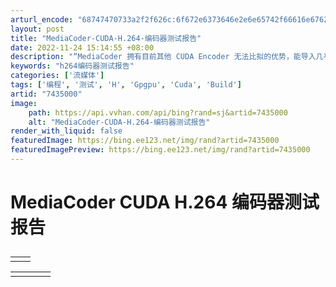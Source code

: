 ```yaml
---
arturl_encode: "68747470733a2f2f626c:6f672e6373646e2e6e65742f66616e6762616f6c6569323038:382f61727469636c652f64657461696c732f37343335303030"
layout: post
title: "MediaCoder-CUDA-H.264-编码器测试报告"
date: 2022-11-24 15:14:55 +08:00
description: "“MediaCoder 拥有目前其他 CUDA Encoder 无法比拟的优势，能导入几乎所有的编码"
keywords: "h264编码器测试报告"
categories: ['流媒体']
tags: ['编程', '测试', 'H', 'Gpgpu', 'Cuda', 'Build']
artid: "7435000"
image:
    path: https://api.vvhan.com/api/bing?rand=sj&artid=7435000
    alt: "MediaCoder-CUDA-H.264-编码器测试报告"
render_with_liquid: false
featuredImage: https://bing.ee123.net/img/rand?artid=7435000
featuredImagePreview: https://bing.ee123.net/img/rand?artid=7435000
---
```


# MediaCoder CUDA H.264 编码器测试报告

## 

|  |  |
| --- | --- |
|  |  |

|  |  |  |  |
| --- | --- | --- | --- |
|  | |  |  | | --- | --- | | “MediaCoder 拥有目前其他 CUDA Encoder 无法比拟的优势，能导入几乎所有的编码、具备丰俭由人的编码设置、批量化任务安排、并能以多种文件封装格式导出编码的文件。”     MediaCoder CUDA H.264 编码器测试报告   异构运算是指系统内不同的运算部件负责各自擅长的计算，从而达到最佳的运算效率，这是一个非常广泛并由来已久的概念，而在最近几年，被讨论的最多异构运算话题就是 CPU+GPU 的协作运算。   在 2002 年，后来正式加入 NVIDIA 公司的 Mark Harris 认识到 GPU 在非图形应用上的潜力，首先提出了 GPGPU 这个术语并于同年创办了 GPGPU.org 网站，自此以后，人们一般把使用 GPU 做通用计算称作 GPGPU。   在这个领域最早付诸实际行动的是 ATI 公司，他们在推出 R520 的时候就着手进行这方面的工作，当 R580 推出的时候，ATI 公司也向业界公布了名为 Close To the Metal 的底层编程界面。遗憾的是，由于 CTM 正如其名称一样，太靠近 GPU 的底层，绝大多数的编程人员无从入手，基本上只有院校中的教授、研究生可以有空对其进行研究，得出了一些非常零碎的研究成果。   到了 2007 年，NVIDIA 正式向业界公布了 CUDA 的编程指南，这个基于 G80（Tesla）架构的编程模型由于完全使用 C 语言进行编写，程序员只需要稍微熟习 CUDA 的内存、线程层级，就能完成 CUDA 程序的开发，生产率远比 CTM 这类底层界面高得多，加上 NVIDIA 大力推广，并在推广过程中获得非常宝贵的反馈得以对 CUDA 进行充分的完善。   现在 CUDA 已经取得了初步的成功，包括业界目前正在推动的 Compute Shader、OpenCL 这两个 GPGPU API 都基本上是全盘采用了 CUDA 的架构和编程模型，可以说熟习 CUDA 其实就是 Compute Shader、OpenCL 的快速入门之道。   相比之下，已经收购了 ATI 的 AMD 公司在看到 CUDA 后也深感 CTM 的严重不足，只好全盘推翻了 CTM，另起炉灶推动 Stream，并在此过程中引入了 IL、Brook+ 等工具，无奈的是这番折腾消耗不少时间，当初大家在 CTM 上搞的东西统统作废。故此虽然 AMD 在 GPGPU 上虽然是最早涉足，但是却未能做到捷足先登，要怪就只能怪当初自己在高级语言上的准备不足缺乏前瞻性了。   取得实际先机的 NVIDIA 公司一直希望可以尽快向业界证明 CUDA 的实用性，这就需要寻找一些突破口或者所谓的 killer application，而最先进入视野的主要是 HPC 应用、数字视频和图形处理应用。HPC 就是高性能计算，在这个领域传统上都是大型机的天下，由于其特殊性，这些大型机的使用者都对编程非常熟悉，只要 CUDA 能提供非常可观的性能提升并有完善的开发工具和支持，他们一般会比较乐意尝试。   而在消费应用领域，目前需要有密集运算能力并且是热门的通用计算应用，首推的显然是数字视频、图片处理，一方面这是因为 GPU 本身就比较适合图形计算，另一方面这个领域对普通消费者来说看上去并不那么高深，数字多媒体的应用在宣传上已经有长期的积累，是 CUDA 这类异构运算的最佳消费应用领域切入点。   在这样的思路下，NVIDIA 开始大力推动 CUDA 在视频领域方面的应用推广，大家相继看到了 Badaboom、PowerDirector、MediaShow Espresso、TMPGEnc XPress、Nero Moveit、vReveal、Ikena、Super LoiLoScope 等多个编码、画面增强软件提供了 CUDA 加速的支持。   不过这些软件都是收费的，即使提供了试用版，仍然存在一些限制，例如 Badaboom 的试用版就在左下方有一个小 logo，PowerDirector、MediaShow Espresso 在文件格式、音频、码率设置方面存在严重的不足，适用性较低。   在今年 6 月 8 日，MediaCoder 的作者黄轶纯发布了版本号为 0.71 build 4430 的新版 MediaCoder，其中最为特别的地方之一就是引入了 CUDA H.264 编码加速的支持，由于这个软件是免费软件并且能支持众多的文件格式、编码标准来作为输入、输出，因此这个软件对于 NVIDIA 的用户来说是非常有意义的。   不过由于 MediaCoder 在此后一段时间受到一些授权的困扰，在一段时间里 CUDA H.264 Encoder 被关闭起来，而在此期间，黄轶纯开始更加重视版权方面的问题，例如把一些受争议的第三方编码器从\*\*\*中去掉，修改了软件的发布方式，使其版权争议可以告一段落，现在 MediaCoder 的最新版本为 0.71 build 4475，大家可以在这里下载：   <http://www.mediacoderhq.com/dlfull.htm>   在安装过程中可以选择是否安装 CUDA 加速组件 安装完成后，执行程序主界面如下：   mediacoder_interface_video_cuda-s.png  2009-8-13 14:33 上传 [**下载附件**   (163.42 KB)](http://bbs.pcbeta.com/forum.php?mod=attachment&aid=MjE2ODQ3MHxiOGNmODlhOHwxMzMzNzc3NjE2fDB8NTU0OTQw&nothumb=yes "mediacoder_interface_video_cuda-s.png 下载次数:9") </IGNORE\_JS\_OP nodeIndex="25">   mediacoder_interface-s.png  2009-8-13 14:33 上传 [**下载附件**   (134.58 KB)](http://bbs.pcbeta.com/forum.php?mod=attachment&aid=MjE2ODQ3MXxkMmI5MmFmNHwxMzMzNzc3NjE2fDB8NTU0OTQw&nothumb=yes "mediacoder_interface-s.png 下载次数:1") </IGNORE\_JS\_OP nodeIndex="29">     如上图，切换到视频标签页面，去掉编码器-自动选择前面的剔号，选择列表中的 CUDA Encoder。      选择好编码器后，就可以在右侧的编码器设置那里对 CUDA Encoder 进行设置，例如 profile、level 等。   mediacoder_interface_video_cuda_setting_advanced.png  2009-8-13 14:33 上传 [**下载附件**   (38.83 KB)](http://bbs.pcbeta.com/forum.php?mod=attachment&aid=MjE2ODQ3M3w0MjlkNzJhYXwxMzMzNzc3NjE2fDB8NTU0OTQw&nothumb=yes "mediacoder_interface_video_cuda_setting_advanced.png 下载次数:1") </IGNORE\_JS\_OP nodeIndex="38">  点选编码器属性设置的“高级”按钮，还可以对 CUDA Encoder 进行更高阶的属性设置。   具体的各个选项设置以及流程我在这里就不阐述了，大家有兴趣的话，可以直接到下面的这个连接参考：   <http://wiki.broadintel.com/MediaCoder:Basics/zh>   编码器性能测试结果   在这次测试中，我们采用 x264+MeGUI DXVA-SD Fast profile 修改为 1 PASS ABR High Profile Level 4.1 模式、Badaboom 1.1.1 1Pass VBR CABAC Main Profile Level 4.1、MediaCoder 0.71 Build 4470 cudaH264Enc.exe 1Pass High profile Level 4.1 进行测试。   测试的片段是我们截取自叶问蓝光版的一个片段，该片段我们用 TMPGEnc 重新编码为一段 720x480P24 的逐行视频，而后提供给这三个编码器进行编码测试，这主要是我们觉得大家要是进行自己编码的话，可能一般都是进行 SD 级别分辨率的编码。   我们将测试分为性能和品质两部分，之所以有这样的安排，是因为现在三个编码器（x264、Badaboom、MediaCoder CUDA H.264 Encoder）只有一个能实现 lossless 模式编码达到真正和片源完全的一致画面，在现实中三个编码器都或多或少存在画面质量的差别，单纯依靠速度或者画面对比都不可能将其实质表现完全展现出来。   故此我们这次测试一方面提供了性能方面的数据，一方面也提供了数字量化的客观对比作为画面品质的参考依据，下面就让我们先看看速度上的表现吧。   测试片段采用逐行视频也有利于我们进行画面品质对比。   x264+MeGUI 的编码设置我们采用了 STx264 的 x264 DXVA-SD-Fast 设置，但是将其 2 PASS 的设置修改为 ABR 1 Pass，Level 也从 3.1 修改为 4.1，其余保持不变：    与 x264 配合的 .avs 也尽可能的简单：      |  | | --- | | DGDecode\_mpeg2source("I:\Karaoke\VIDEO\_TS\benchmark\480p24.d2v", info=3)   ColorMatrix(hints=true, threads=0)   #deinterlace   #crop   #resize   #denoise |    ETI Badaboom 是目前采用 CUDA 技术实现转码效果较好的产品，我们在这次测试中采取了如下的设置：      需要注意的是，我们的片段只包括了视频，不包括音频，因此转码过程并不涉及到音频转码。   测试平台：   Windows Vista x64 SP1   Core i7 920 2.66GHz 4.8GT/s   3GB 1DDR3-1333   GeForce GTX 260+ 896MB Forceware 185.65      从测试结果来看，MediaCoder 的 CUDA H.264 Encoder 要比 Badaboom 快了大约 1.6 倍，这可能是得益于 Core i7 920 搭配上 MediaCoder 的多线程软件解码性能较 GPU 内建的 VP2 更快（就播放视频而言，GPU 整合的硬件解码器本身速度只需要达到一定水平即可，而且是固定的），使得 GPU 获取资料的速度更多从而让整体的转码较硬件解码更快，异构运算特点和优势在这里得到了一定的体现。   编码画面品质测试结果   我们测试的视频片段有 2256 帧画面，由于现代的视频编码器有非常先进的算法以及编码率的关系，因此即使是同一个编码器在不同的帧能达到的画面品质都并不一定保持同样的质素，除非使用的是 lossless 模式。   单纯拉出某帧画面的截图来做对比在一定程度上是比较直观的，但是对于整段视频来说这样的方式就不够全面。   要达致比较公平的对比，最好的办法是除了主观的画面截图评定外，还需要一些数学模型来对画面质量进行评估，实现量化的客观对比。   在业界有不少数字影像、视频量化对比的测量指标，例如 PSNR，问题是 PSNR 的绝对值在一定程度上是不具备什么意义的，例如两个 PSNR 同样为 40 的视频画面，其中可能一个比较毛糙，另一个却比较干净，这就和对比用的源视频和算法类型有关了。   此外一些在我们现实观看的时候毫不起眼的小瑕疵例如整体画面的像素略有偏移、些微的滤镜处理，都会让 PSNR 值产生巨大的波动。   我们最终决定选择 SSIM 作为这次画面品质评定的指标，原因在于 SSIM 的数值可以比较精确地反映画面的主观视觉品质。   SSIM 是一个数值区间为 0~1 的指数，0 代表和参考源完全不相干，1 表示和参考源完全一致，SSIM 值越高，与参考源的一致性就越高。   由于目前的编码大都采用了 4:2:0 的 YUV 数据比例来压缩，Y 通道的信息是最丰富的而且是其他通道数据还原的重要基础，因此我们这次测试使用的 SSIM 值是取自 Y 通道的，你可以称之为 Y-SSIM。                    正如你所看到的，和 Badaboom 相比，MediaCoder CUDA H.264 Encoder 的画面品质其实非常类似于 Badaboom，只是有些微的差别，低码率下略好一点，高码率 Badaboom 有细微的优势，但是可以认为两者的整体画面品质是非常接近的。   和 x264+MeGUI DXVA-SD Fast 1 Pass 相比，两个 CUDA 编码器都需要大约 1.5 倍的码率才能达到相当的画面品质。   测试总结   要进行视频编码器的对比绝非一件容易的事情，因为人们由于各自的喜好，往往有不同的参数设置，这会导致速度、画面品质上的不少差别   ，不同的编码器之间有各自独特的实作取向。     mediacoder_interface_video_cuda_setting-s.png  2009-8-13 14:33 上传 [**下载附件**   (168.9 KB)](http://bbs.pcbeta.com/forum.php?mod=attachment&aid=MjE2ODQ3NHw4YTJkNzFlNnwxMzMzNzc3NjE2fDB8NTU0OTQw&nothumb=yes "mediacoder_interface_video_cuda_setting-s.png 下载次数:3") </IGNORE\_JS\_OP nodeIndex="92">  x264 已经历经了上千个 build，有许多深谙视频编码技术的高手使用高度优化的汇编代码为其实现了上千个不同的功能模块，具有高度的成熟度。   而目前的 CUDA Encoder 主要的模块实际上是由 NVIDIA 自己编写的，在签署保密授权协议后，透过 API 的方式把这些模块提供给诸如 Cyberlink、ETI、Nero、BIT 等公司完成产品级的实作，因此 CUDA Encoder 的品质和速度大家应该是非常接近的。   特别的是，MediaCoder 提供了采用第三方软件解码器，加上高度多线程的解码优化，配合起来后实现了较其他 CUDA 编码器软件更快的转码性能。   在功能方面，MediaCoder 拥有目前其他 CUDA Encoder 无法比拟的优势，能导入几乎所有的编码、具备丰俭由人的编码设置、批量化任务安排、并能以多种文件封装格式导出编码的文件。   据我们所了解到的最新消息是，NVIDIA 现在开发新版本的 CUDA Encoder，有可能引入 2 Pass 编码模式，这对提高压缩品质理论上是有一定好处的。 |   [**mediacoder\_interface\_video\_cuda\_setting-s.png**](http://bbs.pcbeta.com/forum.php?mod=attachment&aid=MjE2ODQ3MnxlMzg1OGVlYnwxMzMzNzc3NjE2fDB8NTU0OTQw&nothumb=yes) (168.9 KB, 下载次数: 9)  2009-8-13 14:33 上传  下载次数: 9    mediacoder_interface_video_cuda_setting-s.png |